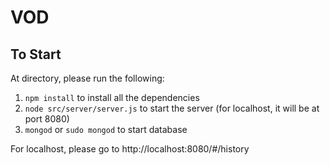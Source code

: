 # VOD 

## To Start

At directory, please run the following:

1. ```npm install``` to install all the dependencies
1. ```node src/server/server.js``` to start the server (for localhost, it will be at port 8080)
1. ```mongod``` or ```sudo mongod``` to start database

For localhost, please go to http://localhost:8080/#/history
